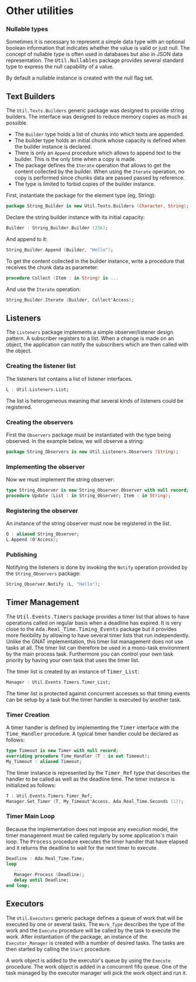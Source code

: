 # Other utilities



### Nullable types
Sometimes it is necessary to represent a simple data type with an optional boolean information
that indicates whether the value is valid or just null.  The concept of nullable type is often
used in databases but also in JSON data representation.  The <tt>Util.Nullables</tt> package
provides several standard type to express the null capability of a value.

By default a nullable instance is created with the null flag set.

## Text Builders
The `Util.Texts.Builders` generic package was designed to provide string builders.
The interface was designed to reduce memory copies as much as possible.

  * The `Builder` type holds a list of chunks into which texts are appended.
  * The builder type holds an initial chunk whose capacity is defined when the builder
  instance is declared.
  * There is only an `Append` procedure which allows to append text to the builder.
  This is the only time when a copy is made.
  * The package defines the `Iterate` operation that allows to get the content
  collected by the builder.  When using the `Iterate` operation, no copy is
  performed since chunks data are passed passed by reference.
  * The type is limited to forbid copies of the builder instance.

First, instantiate the package for the element type (eg, String):

```Ada
package String_Builder is new Util.Texts.Builders (Character, String);
```

Declare the string builder instance with its initial capacity:

```Ada
Builder : String_Builder.Builder (256);
```

And append to it:

```Ada
String_Builder.Append (Builder, "Hello");
```

To get the content collected in the builder instance, write a procedure that receives
the chunk data as parameter:

```Ada
procedure Collect (Item : in String) is ...
```

And use the `Iterate` operation:

```Ada
String_Builder.Iterate (Builder, Collect'Access);
```

## Listeners
The `Listeners` package implements a simple observer/listener design pattern.
A subscriber registers to a list.  When a change is made on an object, the
application can notify the subscribers which are then called with the object.

### Creating the listener list
The listeners list contains a list of listener interfaces.

```Ada
L : Util.Listeners.List;
```

The list is heterogeneous meaning that several kinds of listeners could
be registered.

### Creating the observers
First the `Observers` package must be instantiated with the type being
observed.  In the example below, we will observe a string:

```Ada
package String_Observers is new Util.Listeners.Observers (String);
```

### Implementing the observer
Now we must implement the string observer:

```Ada
type String_Observer is new String_Observer.Observer with null record;
procedure Update (List : in String_Observer; Item : in String);
```

### Registering the observer
An instance of the string observer must now be registered in the list.

```Ada
O : aliased String_Observer;
L.Append (O'Access);
```

### Publishing
Notifying the listeners is done by invoking the `Notify` operation
provided by the `String_Observers` package:

```Ada
String_Observer.Notify (L, "Hello");
```

## Timer Management
The <tt>Util.Events.Timers</tt> package provides a timer list that allows to have
operations called on regular basis when a deadline has expired.  It is very close to
the <tt>Ada.Real_Time.Timing_Events</tt> package but it provides more flexibility
by allowing to have several timer lists that run independently.  Unlike the GNAT
implementation, this timer list management does not use tasks at all.  The timer list
can therefore be used in a mono-task environment by the main process task.  Furthermore
you can control your own task priority by having your own task that uses the timer list.

The timer list is created by an instance of <tt>Timer_List</tt>:

```Ada
Manager : Util.Events.Timers.Timer_List;
```

The timer list is protected against concurrent accesses so that timing events can be
setup by a task but the timer handler is executed by another task.

### Timer Creation
A timer handler is defined by implementing the <tt>Timer</tt> interface with the
<tt>Time_Handler</tt> procedure.  A typical timer handler could be declared as follows:

```Ada
type Timeout is new Timer with null record;
overriding procedure Time_Handler (T : in out Timeout);
My_Timeout : aliased Timeout;

```

The timer instance is represented by the <tt>Timer_Ref</tt> type that describes the handler
to be called as well as the deadline time.  The timer instance is initialized as follows:

```Ada
T : Util.Events.Timers.Timer_Ref;
Manager.Set_Timer (T, My_Timeout'Access, Ada.Real_Time.Seconds (1));
```

### Timer Main Loop
Because the implementation does not impose any execution model, the timer management must
be called regularly by some application's main loop.  The <tt>Process</tt> procedure
executes the timer handler that have elapsed and it returns the deadline to wait for the
next timer to execute.

```Ada
Deadline : Ada.Real_Time.Time;
loop
   ...
   Manager.Process (Deadline);
   delay until Deadline;
end loop;
```

## Executors
The `Util.Executors` generic package defines a queue of work that will be executed
by one or several tasks.  The `Work_Type` describes the type of the work and the
`Execute` procedure will be called by the task to execute the work.  After instantiation
of the package, an instance of the `Executor_Manager` is created with a number of desired
tasks.  The tasks are then started by calling the `Start` procedure.

A work object is added to the executor's queue by using the `Execute` procedure.
The work object is added in a concurrent fifo queue.  One of the task managed by the
executor manager will pick the work object and run it.


